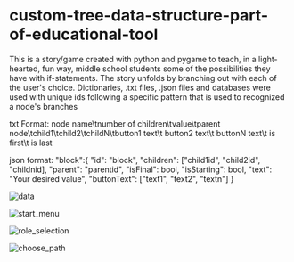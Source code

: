# custom-tree-data-structure-part-of-educational-tool

This is a story/game created with python and pygame to teach, in a light-hearted, fun way, middle school students some of the possibilities they have with if-statements.
The story unfolds by branching out with each of the user's choice. Dictionaries, .txt files, .json files and databases were used with unique ids following a specific pattern that is used to recognized a node's branches

txt Format: node name\tnumber of children\tvalue\tparent node\tchild1\tchild2\tchildN\tbutton1 text\t button2 text\t buttonN text\t is first\t is last

json format: "block":{
		"id": "block",
		"children":
			["child1id", "child2id", "childnid],
		"parent": "parentid",
		"isFinal": bool,
		"isStarting": bool,
		"text": "Your desired value",
		"buttonText": ["text1", "text2", "textn"]
	}


![data](https://user-images.githubusercontent.com/38569768/39412946-0125f734-4c2c-11e8-9639-987057860d10.png)

![start_menu](https://user-images.githubusercontent.com/38569768/39070519-674c9a6e-44ec-11e8-81e3-75a26bb26812.png)

![role_selection](https://user-images.githubusercontent.com/38569768/39070599-ab8a9078-44ec-11e8-92ea-8caeef8c673f.png)

![choose_path](https://user-images.githubusercontent.com/38569768/39070649-d4c42d32-44ec-11e8-99b3-37ec14eaa8b0.png)
